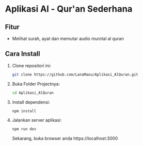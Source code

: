 # Aplikasi Al - Qur'an Sederhana

## Fitur

- Melihat surah, ayat dan memutar audio murotal al quran

## Cara Install

1. Clone repositori ini:

   ```bash
   git clone https://github.com/LanaMaou/Aplikasi_AlQuran.git
   ```

2. Buka Folder Projectnya:
   ```bash
   cd Aplikasi_AlQuran
   ```
3. Install dependensi:
   ```bash
   npm install
   ```
4. Jalankan server aplikasi:
   ```bash
   npm run dev
   ```
   Sekarang, buka browser anda https://localhost:3000
